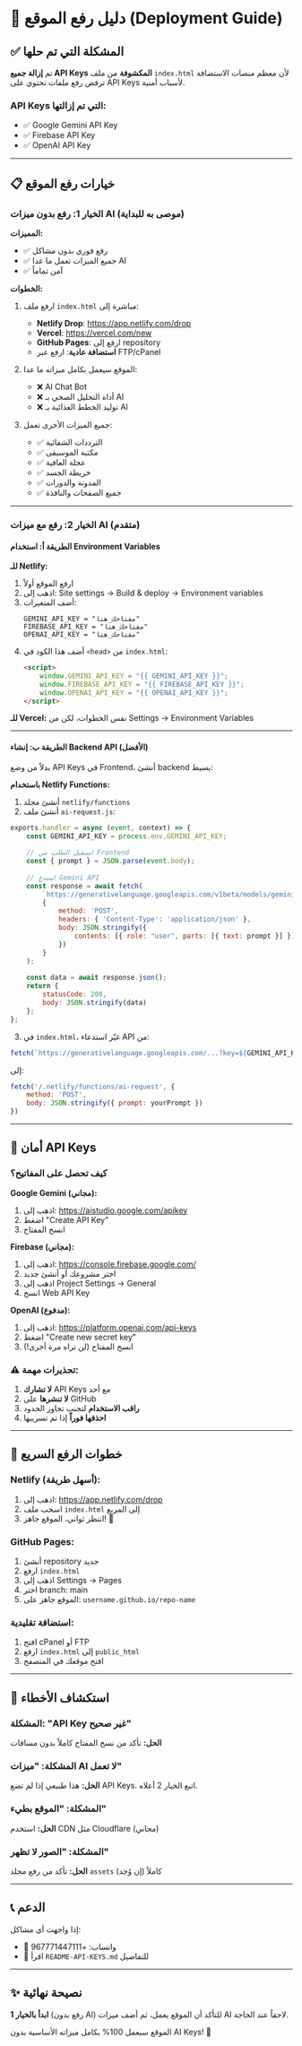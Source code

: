 # 🚀 دليل رفع الموقع (Deployment Guide)

## ✅ المشكلة التي تم حلها

تم **إزالة جميع API Keys المكشوفة** من ملف `index.html` لأن معظم منصات الاستضافة ترفض رفع ملفات تحتوي على API Keys لأسباب أمنية.

### API Keys التي تم إزالتها:
- ✅ Google Gemini API Key
- ✅ Firebase API Key  
- ✅ OpenAI API Key

---

## 📋 خيارات رفع الموقع

### الخيار 1: رفع بدون ميزات AI (موصى به للبداية)

**المميزات:**
- ✅ رفع فوري بدون مشاكل
- ✅ جميع الميزات تعمل ما عدا AI
- ✅ آمن تماماً

**الخطوات:**
1. ارفع ملف `index.html` مباشرة إلى:
   - **Netlify Drop**: https://app.netlify.com/drop
   - **Vercel**: https://vercel.com/new
   - **GitHub Pages**: ارفع إلى repository
   - **استضافة عادية**: ارفع عبر FTP/cPanel

2. الموقع سيعمل بكامل ميزاته ما عدا:
   - ❌ AI Chat Bot
   - ❌ أداة التحليل الصحي بـ AI
   - ❌ توليد الخطط الغذائية بـ AI

3. جميع الميزات الأخرى تعمل:
   - ✅ الترددات الشفائية
   - ✅ مكتبة الموسيقى
   - ✅ عجلة العافية
   - ✅ خريطة الجسد
   - ✅ المدونة والدورات
   - ✅ جميع الصفحات والنافذة

---

### الخيار 2: رفع مع ميزات AI (متقدم)

#### الطريقة أ: استخدام Environment Variables

**للـ Netlify:**
1. ارفع الموقع أولاً
2. اذهب إلى: Site settings → Build & deploy → Environment variables
3. أضف المتغيرات:
   ```
   GEMINI_API_KEY = "مفتاحك_هنا"
   FIREBASE_API_KEY = "مفتاحك_هنا"
   OPENAI_API_KEY = "مفتاحك_هنا"
   ```
4. أضف هذا الكود في `<head>` من `index.html`:
   ```html
   <script>
       window.GEMINI_API_KEY = "{{ GEMINI_API_KEY }}";
       window.FIREBASE_API_KEY = "{{ FIREBASE_API_KEY }}";
       window.OPENAI_API_KEY = "{{ OPENAI_API_KEY }}";
   </script>
   ```

**للـ Vercel:**
نفس الخطوات، لكن من Settings → Environment Variables

---

#### الطريقة ب: إنشاء Backend API (الأفضل)

بدلاً من وضع API Keys في Frontend، أنشئ backend بسيط:

**باستخدام Netlify Functions:**

1. أنشئ مجلد `netlify/functions`
2. أنشئ ملف `ai-request.js`:

```javascript
exports.handler = async (event, context) => {
    const GEMINI_API_KEY = process.env.GEMINI_API_KEY;
    
    // استقبل الطلب من Frontend
    const { prompt } = JSON.parse(event.body);
    
    // استدعِ Gemini API
    const response = await fetch(
        `https://generativelanguage.googleapis.com/v1beta/models/gemini-2.0-flash:generateContent?key=${GEMINI_API_KEY}`,
        {
            method: 'POST',
            headers: { 'Content-Type': 'application/json' },
            body: JSON.stringify({
                contents: [{ role: "user", parts: [{ text: prompt }] }]
            })
        }
    );
    
    const data = await response.json();
    return {
        statusCode: 200,
        body: JSON.stringify(data)
    };
};
```

3. في `index.html`، غيّر استدعاء API من:
```javascript
fetch(`https://generativelanguage.googleapis.com/...?key=${GEMINI_API_KEY}`)
```
إلى:
```javascript
fetch('/.netlify/functions/ai-request', {
    method: 'POST',
    body: JSON.stringify({ prompt: yourPrompt })
})
```

---

## 🔐 أمان API Keys

### كيف تحصل على المفاتيح؟

**Google Gemini (مجاني):**
1. اذهب إلى: https://aistudio.google.com/apikey
2. اضغط "Create API Key"
3. انسخ المفتاح

**Firebase (مجاني):**
1. اذهب إلى: https://console.firebase.google.com/
2. اختر مشروعك أو أنشئ جديد
3. اذهب إلى Project Settings → General
4. انسخ Web API Key

**OpenAI (مدفوع):**
1. اذهب إلى: https://platform.openai.com/api-keys
2. اضغط "Create new secret key"
3. انسخ المفتاح (لن تراه مرة أخرى!)

### ⚠️ تحذيرات مهمة:

1. **لا تشارك** API Keys مع أحد
2. **لا تنشرها** على GitHub
3. **راقب الاستخدام** لتجنب تجاوز الحدود
4. **احذفها فوراً** إذا تم تسريبها

---

## 📝 خطوات الرفع السريع

### Netlify (أسهل طريقة):

1. اذهب إلى: https://app.netlify.com/drop
2. اسحب ملف `index.html` إلى المربع
3. انتظر ثواني، الموقع جاهز! 🎉

### GitHub Pages:

1. أنشئ repository جديد
2. ارفع `index.html`
3. اذهب إلى Settings → Pages
4. اختر branch: main
5. الموقع جاهز على: `username.github.io/repo-name`

### استضافة تقليدية:

1. افتح cPanel أو FTP
2. ارفع `index.html` إلى `public_html`
3. افتح موقعك في المتصفح

---

## 🐛 استكشاف الأخطاء

### المشكلة: "API Key غير صحيح"
**الحل:** تأكد من نسخ المفتاح كاملاً بدون مسافات

### المشكلة: "ميزات AI لا تعمل"
**الحل:** هذا طبيعي إذا لم تضع API Keys. اتبع الخيار 2 أعلاه.

### المشكلة: "الموقع بطيء"
**الحل:** استخدم CDN مثل Cloudflare (مجاني)

### المشكلة: "الصور لا تظهر"
**الحل:** تأكد من رفع مجلد `assets` كاملاً (إن وُجد)

---

## 📞 الدعم

إذا واجهت أي مشاكل:
- 📧 واتساب: +967771447111
- 📖 اقرأ `README-API-KEYS.md` للتفاصيل

---

## ✨ نصيحة نهائية

**ابدأ بالخيار 1** (رفع بدون AI) للتأكد أن الموقع يعمل، ثم أضف ميزات AI لاحقاً عند الحاجة.

الموقع سيعمل 100% بكامل ميزاته الأساسية بدون AI Keys! 🚀
